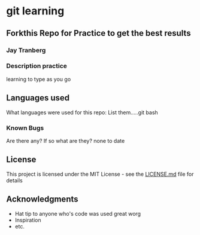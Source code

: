 # git learning

## Forkthis Repo for Practice to get the best results

### Jay Tranberg

### Description practice

learning to type as you go

## Languages used

What languages were used for this repo:
List them.....git bash 

### Known Bugs

Are there any? If so what are they?
none to date
## License

This project is licensed under the MIT License - see the [LICENSE.md](LICENSE.md) file for details

## Acknowledgments

* Hat tip to anyone who's code was used great worg          
* Inspiration
* etc.
  
